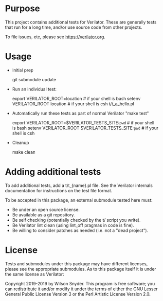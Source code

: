 # Purpose

This project contains additional tests for Verilator. These are generally
tests that run for a long time, and/or use source code from other projects.

To file issues, etc, please see https://verilator.org.

# Usage

* Initial prep

    git submodule update

* Run an individual test:

    export VERILATOR_ROOT=location   # if your shell is bash
    setenv VERILATOR_ROOT location   # if your shell is csh
    t/t_a_hello.pl

* Automatically run these tests as part of normal Verilator "make test"

    export VERILATOR_ROOT=$VERILATOR_TESTS_SITE:`pwd`   # if your shell is bash
    setenv VERILATOR_ROOT $VERILATOR_TESTS_SITE:`pwd`   # if your shell is csh

* Cleanup

    make clean

# Adding additional tests

To add additional tests, add a t/t_{name}.pl file.  See the Verilator
internals documentation for instructions on the test file format.

To be accepted in this package, an external submodule tested here must:

* Be under an open source license.
* Be available as a git repository.
* Be self checking (potentially checked by the t/ script you write).
* Be Verilator lint clean (using lint_off pragmas in code is fine).
* Be willing to consider patches as needed (i.e. not a "dead project").

# License

Tests and submodules under this package may have different licenses, please
see the appropriate submodules.  As to this package itself it is under the
same license as Verilator:

Copyright 2019-2019 by Wilson Snyder.  This program is free software; you
can redistribute it and/or modify it under the terms of either the GNU
Lesser General Public License Version 3 or the Perl Artistic License
Version 2.0.
